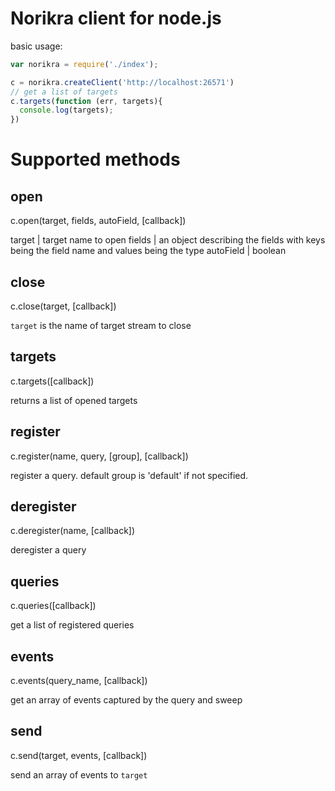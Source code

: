 # Norikra client for node.js

basic usage:
```js
var norikra = require('./index');

c = norikra.createClient('http://localhost:26571')
// get a list of targets
c.targets(function (err, targets){
  console.log(targets);
})
```

# Supported methods

## open

  c.open(target, fields, autoField, [callback])

target | target name to open
fields | an object describing the fields with keys being the field name and values being the type
autoField | boolean

## close

  c.close(target, [callback])

`target` is the name of target stream to close

## targets

  c.targets([callback])

returns a list of opened targets

## register

  c.register(name, query, [group], [callback])

register a query. default group is 'default' if not specified.

## deregister

  c.deregister(name, [callback])

deregister a query

## queries

  c.queries([callback])

get a list of registered queries

## events

  c.events(query_name, [callback])

get an array of events captured by the query and sweep

## send

  c.send(target, events, [callback])

send an array of events to `target`
